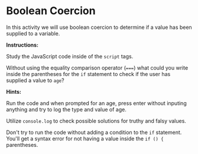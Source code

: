 # Boolean Coercion

In this activity we will use boolean coercion to determine if a value has been supplied to a variable.

**Instructions:**

Study the JavaScript code inside of the `script` tags.

Without using the equality comparison operator (`===`) what could you write inside the parentheses for the `if` statement to check if the user has supplied a value to `age`?

**Hints:**

Run the code and when prompted for an age, press enter without inputing anything and try to log the type and value of age.

Utilize `console.log` to check possible solutions for truthy and falsy values.

Don't try to run the code without adding a condition to the `if` statement. You'll get a syntax error for not having a value inside the `if () {` parentheses. 